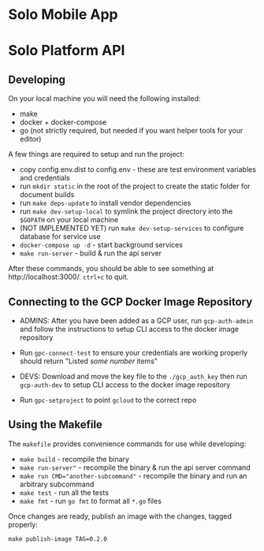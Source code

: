 # Solo Mobile App #

# Solo Platform API #

## Developing ##

On your local machine you will need the following installed:

* make
* docker + docker-compose
* go (not strictly required, but needed if you want helper tools for your editor)

A few things are required to setup and run the project:

* copy config.env.dist to config.env - these are test environment variables and credentials
* run `mkdir static` in the root of the project to create the static folder for document builds
* run `make deps-update` to install vendor dependencies
* run `make dev-setup-local` to symlink the project directory into the `$GOPATH` on your local machine
* (NOT IMPLEMENTED YET) run `make dev-setup-services` to configure database for service use
* `docker-compose up -d` - start background services
* `make run-server` - build & run the api server

After these commands, you should be able to see something at http://localhost:3000/.  `ctrl+c` to quit.

## Connecting to the GCP Docker Image Repository ##
* ADMINS: After you have been added as a GCP user, run `gcp-auth-admin` and follow the instructions to setup CLI access to the docker image repository
* Run `gpc-connect-test` to ensure your credentials are working properly should return "Listed _some number_ items"

* DEVS: Download and move the key file to the `./gcp_auth_key` then run `gcp-auth-dev` to setup CLI access to the docker image repository
* Run `gpc-setproject` to point `gcloud` to the correct repo

## Using the Makefile ##
The `makefile` provides convenience commands for use while developing:

* `make build` - recompile the binary
* `make run-server"` - recompile the binary & run the api server command
* `make run CMD="another-subcommand"` - recompile the binary and run an arbitrary subcommand
* `make test` - run all the tests
* `make fmt` - run `go fmt` to format all `*.go` files

Once changes are ready, publish an image with the changes, tagged properly:

    make publish-image TAG=0.2.0
